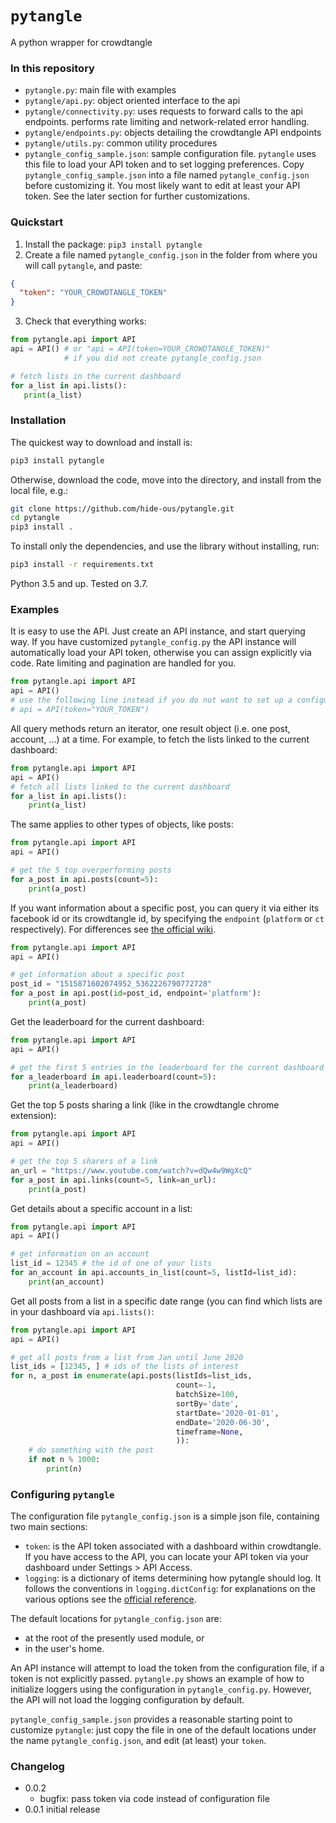 # `pytangle`
A python wrapper for crowdtangle 

### In this repository
- `pytangle.py`: main file with examples
- `pytangle/api.py`: object oriented interface to the api
- `pytangle/connectivity.py`: uses requests to forward calls to the api endpoints. performs rate limiting and network-related error handling.
- `pytangle/endpoints.py`: objects detailing the crowdtangle API endpoints 
- `pytangle/utils.py`: common utility procedures
- `pytangle_config_sample.json`: sample configuration file. `pytangle` uses this file to load your API token and to set logging 
preferences. Copy `pytangle_config_sample.json` into a file named `pytangle_config.json` before 
customizing it. You most likely want to edit at least your API token. See the later section for further customizations.      

### Quickstart
1. Install the package: `pip3 install pytangle`
2. Create a file named `pytangle_config.json` in the folder from where you will call `pytangle`, and paste: 
```json
{
  "token": "YOUR_CROWDTANGLE_TOKEN"
}
```
3. Check that everything works:
```python
from pytangle.api import API
api = API() # or "api = API(token=YOUR_CROWDTANGLE_TOKEN)" 
            # if you did not create pytangle_config.json

# fetch lists in the current dashboard
for a_list in api.lists():
   print(a_list)
```
### Installation
The quickest way to download and install is:

```bash
pip3 install pytangle
```

Otherwise, download the code, move into the directory, and install from the local file, e.g.:

```bash
git clone https://github.com/hide-ous/pytangle.git 
cd pytangle
pip3 install . 
```

To install only the dependencies, and use the library without installing,
run:

```bash
pip3 install -r requirements.txt
```

Python 3.5 and up. Tested on 3.7.


### Examples
It is easy to use the API. Just create an API instance, and start querying way. If you have customized `pytangle_config.py` the 
 API instance will automatically load your API token, otherwise you can assign explicitly via code. Rate limiting and 
 pagination are handled for you. 
   
```python
from pytangle.api import API
api = API()
# use the following line instead if you do not want to set up a configuration file
# api = API(token="YOUR_TOKEN") 
```

All query methods return an iterator, one result object (i.e. one post, account, ...) at a time. For example, to fetch 
the lists linked to the current dashboard:  
```python
from pytangle.api import API
api = API()
# fetch all lists linked to the current dashboard
for a_list in api.lists():
    print(a_list)
```

The same applies to other types of objects, like posts: 
```python
from pytangle.api import API
api = API()

# get the 5 top overperforming posts
for a_post in api.posts(count=5):
    print(a_post)
```

If you want information about a specific post, you can query it via either its facebook id or its crowdtangle id, by
specifying the `endpoint` (`platform` or `ct` respectively). For differences see 
[the official wiki](https://github.com/CrowdTangle/API/wiki/Posts#get-postid).
```python
from pytangle.api import API
api = API()

# get information about a specific post
post_id = "1515871602074952_5362226790772728"
for a_post in api.post(id=post_id, endpoint='platform'):
    print(a_post)
```

Get the leaderboard for the current dashboard:
```python
from pytangle.api import API
api = API()

# get the first 5 entries in the leaderboard for the current dashboard
for a_leaderboard in api.leaderboard(count=5):
    print(a_leaderboard)
```

Get the top 5 posts sharing a link (like in the crowdtangle chrome extension):
```python
from pytangle.api import API
api = API()

# get the top 5 sharers of a link
an_url = "https://www.youtube.com/watch?v=dQw4w9WgXcQ"
for a_post in api.links(count=5, link=an_url):
    print(a_post)
```

Get details about a specific account in a list:

```python
from pytangle.api import API
api = API()

# get information on an account
list_id = 12345 # the id of one of your lists
for an_account in api.accounts_in_list(count=5, listId=list_id):
    print(an_account)
```

Get all posts from a list in a specific date range (you can find which lists are in your dashboard via `api.lists()`:
```python
from pytangle.api import API
api = API()

# get all posts from a list from Jan until June 2020
list_ids = [12345, ] # ids of the lists of interest
for n, a_post in enumerate(api.posts(listIds=list_ids,
                                     count=-1,
                                     batchSize=100,
                                     sortBy='date',
                                     startDate='2020-01-01',
                                     endDate='2020-06-30',
                                     timeframe=None,
                                     )):
    # do something with the post
    if not n % 1000:
        print(n)
```
### Configuring `pytangle`

The configuration file `pytangle_config.json` is a simple json file, containing two main sections:
- `token`: is the API token associated with a dashboard within crowdtangle. If you have access to
 the API, you can locate your API token via your dashboard under Settings > API Access.  
- `logging`: is a dictionary of items determining how pytangle should log. It follows the conventions
in `logging.dictConfig`: for explanations on the various options see the 
[official reference](https://docs.python.org/3/library/logging.config.html#dictionary-schema-details).

The default locations for `pytangle_config.json` are:
 - at the root of the presently used module, or 
 - in the user's home.
  
An API instance will attempt to load the token from the configuration file, if a token is not explicitly passed.
`pytangle.py` shows an example of how to initialize loggers using the configuration in `pytangle_config.py`. However, the API
will not load the logging configuration by default.

`pytangle_config_sample.json` provides a reasonable starting point to customize `pytangle`: just copy the file 
in one of the default locations under the name `pytangle_config.json`, and edit (at least) your `token`.

### Changelog
* 0.0.2 
    * bugfix: pass token via code instead of configuration file 
* 0.0.1 initial release
